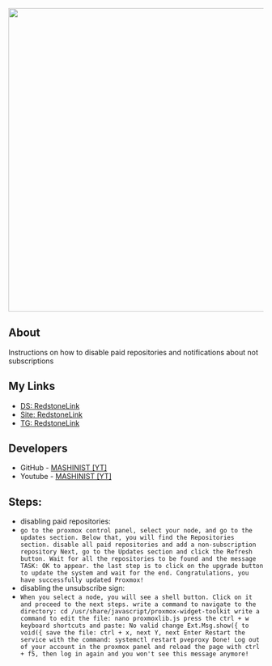 <p align="center">
      <img src="https://upload.wikimedia.org/wikipedia/commons/thumb/9/92/Logo_Proxmox.svg/1200px-Logo_Proxmox.svg.png" width="600">
</p>

## About

Instructions on how to disable paid repositories and notifications about not subscriptions

## My Links

- [DS: RedstoneLink](https://discord.gg/BE8fEbJ9HJ)
- [Site: RedstoneLink](https://RedstoneLink.ru)
- [TG: RedstoneLink](https://t.me/redstonelink)

## Developers

- GitHub - [MASHINIST [YT]](https://github.com/MASHINISTPROJECT)
- Youtube - [MASHINIST [YT]](https://www.youtube.com/@MASHINIST_8888)

## Steps:
- disabling paid repositories:
- `go to the proxmox control panel, select your node, and go to the updates section. Below that, you will find the Repositories section.
  disable all paid repositories and add a non-subscription repository
  Next, go to the Updates section and click the Refresh button. Wait for all the repositories to be found and the message TASK: OK to appear.
  the last step is to click on the upgrade button to update the system and wait for the end. Congratulations, you have successfully updated Proxmox!`
- disabling the unsubscribe sign:
- `When you select a node, you will see a shell button. Click on it and proceed to the next steps.
  write a command to navigate to the directory: cd /usr/share/javascript/proxmox-widget-toolkit
  write a command to edit the file: nano proxmoxlib.js
  press the ctrl + w keyboard shortcuts and paste: No valid
  change Ext.Msg.show({ to void({
  save the file: ctrl + x, next Y, next Enter
  Restart the service with the command: systemctl restart pveproxy
  Done! Log out of your account in the proxmox panel and reload the page with ctrl + f5, then log in again and you won't see this message anymore!`
